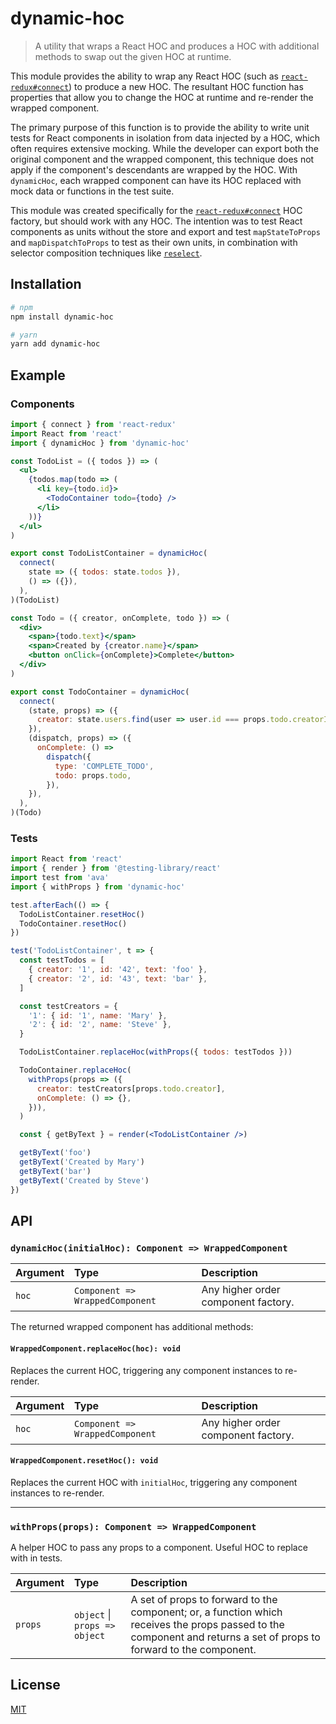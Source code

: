 # dynamic-hoc

> A utility that wraps a React HOC and produces a HOC with additional methods to swap out the given HOC at runtime.

This module provides the ability to wrap any React HOC (such as [`react-redux#connect`](https://react-redux.js.org/api/connect)) to produce a new HOC. The resultant HOC function has properties that allow you to change the HOC at runtime and re-render the wrapped component.

The primary purpose of this function is to provide the ability to write unit tests for React components in isolation from data injected by a HOC, which often requires extensive mocking. While the developer can export both the original component and the wrapped component, this technique does not apply if the component's descendants are wrapped by the HOC. With `dynamicHoc`, each wrapped component can have its HOC replaced with mock data or functions in the test suite.

This module was created specifically for the [`react-redux#connect`](https://react-redux.js.org/api/connect) HOC factory, but should work with any HOC. The intention was to test React components as units without the store and export and test `mapStateToProps` and `mapDispatchToProps` to test as their own units, in combination with selector composition techniques like [`reselect`](https://github.com/reduxjs/reselect).

## Installation

```sh
# npm
npm install dynamic-hoc

# yarn
yarn add dynamic-hoc
```

## Example

### Components

```jsx
import { connect } from 'react-redux'
import React from 'react'
import { dynamicHoc } from 'dynamic-hoc'

const TodoList = ({ todos }) => (
  <ul>
    {todos.map(todo => (
      <li key={todo.id}>
        <TodoContainer todo={todo} />
      </li>
    ))}
  </ul>
)

export const TodoListContainer = dynamicHoc(
  connect(
    state => ({ todos: state.todos }),
    () => ({}),
  ),
)(TodoList)

const Todo = ({ creator, onComplete, todo }) => (
  <div>
    <span>{todo.text}</span>
    <span>Created by {creator.name}</span>
    <button onClick={onComplete}>Complete</button>
  </div>
)

export const TodoContainer = dynamicHoc(
  connect(
    (state, props) => ({
      creator: state.users.find(user => user.id === props.todo.creatorId),
    }),
    (dispatch, props) => ({
      onComplete: () =>
        dispatch({
          type: 'COMPLETE_TODO',
          todo: props.todo,
        }),
    }),
  ),
)(Todo)
```

### Tests

```jsx
import React from 'react'
import { render } from '@testing-library/react'
import test from 'ava'
import { withProps } from 'dynamic-hoc'

test.afterEach(() => {
  TodoListContainer.resetHoc()
  TodoContainer.resetHoc()
})

test('TodoListContainer', t => {
  const testTodos = [
    { creator: '1', id: '42', text: 'foo' },
    { creator: '2', id: '43', text: 'bar' },
  ]

  const testCreators = {
    '1': { id: '1', name: 'Mary' },
    '2': { id: '2', name: 'Steve' },
  }

  TodoListContainer.replaceHoc(withProps({ todos: testTodos }))

  TodoContainer.replaceHoc(
    withProps(props => ({
      creator: testCreators[props.todo.creator],
      onComplete: () => {},
    })),
  )

  const { getByText } = render(<TodoListContainer />)

  getByText('foo')
  getByText('Created by Mary')
  getByText('bar')
  getByText('Created by Steve')
})

```

## API

### `dynamicHoc(initialHoc): Component => WrappedComponent`

|Argument|Type|Description|
|:---|:---|:---|
|`hoc`|`Component => WrappedComponent`|Any higher order component factory.|

The returned wrapped component has additional methods:

#### `WrappedComponent.replaceHoc(hoc): void`

Replaces the current HOC, triggering any component instances to re-render.

|Argument|Type|Description|
|:---|:---|:---|
|`hoc`|`Component => WrappedComponent`|Any higher order component factory.|

#### `WrappedComponent.resetHoc(): void`

Replaces the current HOC with `initialHoc`, triggering any component instances to re-render.

---

### `withProps(props): Component => WrappedComponent`

A helper HOC to pass any props to a component. Useful HOC to replace with in tests.

|Argument|Type|Description|
|:---|:---|:---|
|`props`|`object` \| `props => object`|A set of props to forward to the component; or, a function which receives the props passed to the component and returns a set of props to forward to the component.|

## License

[MIT](./LICENSE)
